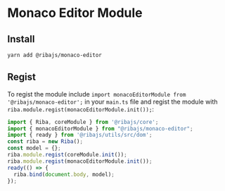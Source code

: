 # Monaco Editor Module

## Install

```bash
yarn add @ribajs/monaco-editor
```

## Regist

To regist the module include `import monacoEditorModule from '@ribajs/monaco-editor';` in your `main.ts` file and regist the module with `riba.module.regist(monacoEditorModule.init());`:

```ts
import { Riba, coreModule } from '@ribajs/core';
import { monacoEditorModule } from "@ribajs/monaco-editor";
import { ready } from '@ribajs/utils/src/dom';
const riba = new Riba();
const model = {};
riba.module.regist(coreModule.init());
riba.module.regist(monacoEditorModule.init());
ready(() => {
  riba.bind(document.body, model);
});
```
